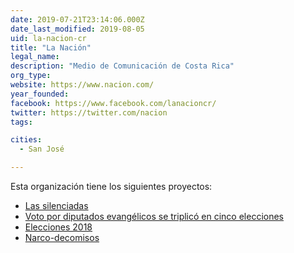 ```yaml
---
date: 2019-07-21T23:14:06.000Z
date_last_modified: 2019-08-05
uid: la-nacion-cr
title: "La Nación"
legal_name: 
description: "Medio de Comunicación de Costa Rica"
org_type: 
website: https://www.nacion.com/
year_founded: 
facebook: https://www.facebook.com/lanacioncr/
twitter: https://twitter.com/nacion
tags:

cities: 
  - San José

---
```


Esta organización tiene los siguientes proyectos:

- [Las silenciadas](/proyectos/las-silenciadas)
- [Voto por diputados evangélicos se triplicó en cinco elecciones](/proyectos/voto-de-fe)
- [Elecciones 2018](/proyectos/elecciones-2018)
- [Narco-decomisos](/proyectos/narco-decomisos)
